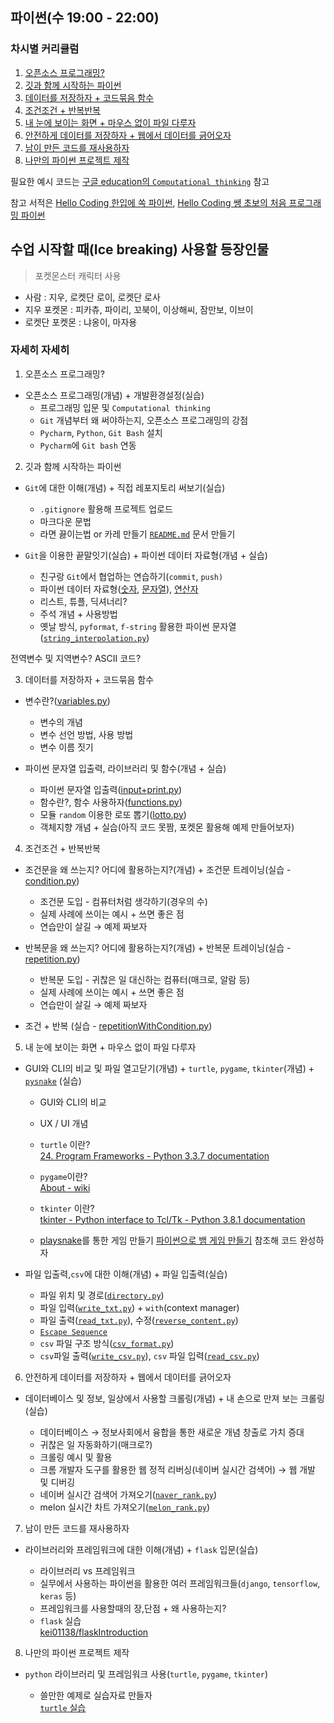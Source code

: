 ## 파이썬(수 19:00 - 22:00)

### 차시별 커리큘럼

1. [오픈소스 프로그래밍?](documents/1.opensource+setting.md)
2. [깃과 함께 시작하는 파이썬](documents/2.git+datatypes.md)
3. [데이터를 저장하자 + 코드묶음 함수](documents/3.string+function+library+crawling.md)
4. [조건조건 + 반복반복](documents/4.condition+repetition.md)
5. [내 눈에 보이는 화면 + 마우스 없이 파일 다루자](documents/5.gui,cli+fileinput)
6. [안전하게 데이터를 저장하자 + 웹에서 데이터를 긁어오자](documents/6.db+crawling.md)
7. [남이 만든 코드를 재사용하자](documents/7.library,framework+flask.md)
8. [나만의 파이썬 프로젝트 제작](documents/8.pythonProjects.md)

필요한 예시 코드는 [구글 education의 `Computational thinking`](https://learn.iste.org/d2l/lor/search/search_results.d2l?ou=6606&lrepos=1006&d2l_change=0) 참고

참고 서적은 [Hello Coding 한입에 쏙 파이썬](http://m.hanbit.co.kr/store/books/book_view.html?p_code=B5915471368), [Hello Coding 쌩 초보의 처음 프로그래밍 파이썬](http://m.hanbit.co.kr/store/books/book_view.html?p_code=B8489740275)  


## 수업 시작할 때(Ice breaking) 사용할 등장인물
> 포켓몬스터 캐릭터 사용
* 사람 : 지우, 로켓단 로이, 로켓단 로사
* 지우 포켓몬 : 피카츄, 파이리, 꼬북이, 이상해씨, 잠만보, 이브이
* 로켓단 포켓몬 : 냐옹이, 마자용


### 자세히 자세히

1. 오픈소스 프로그래밍?
+ 오픈소스 프로그래밍(개념) + 개발환경설정(실습)
  - 프로그래밍 입문 및 `Computational thinking`
  - `Git` 개념부터 왜 써야하는지, 오픈소스 프로그래밍의 강점
  - `Pycharm`, `Python`, `Git Bash` 설치
  - `Pycharm`에 `Git bash` 연동

2. 깃과 함께 시작하는 파이썬
+ `Git`에 대한 이해(개념) + 직접 레포지토리 써보기(실습)
  - `.gitignore` 활용해 프로젝트 업로드
  - 마크다운 문법
  - 라면 끓이는법 or 카레 만들기 [`README.md`](http://readme.md) 문서 만들기

+ `Git`을 이용한 끝말잇기(실습) + 파이썬 데이터 자료형(개념 + 실습)
  - 친구랑 `Git`에서 협업하는 연습하기(`commit`, `push)`
  - 파이썬 데이터 자료형([숫자](2.git+datatypes/numbers.py), [문자열](2.git+datatypes/string.py)), [연산자](2.git+datatypes/operators.py)
  - 리스트, 튜플, 딕셔너리?
  - 주석 개념 + 사용방법
  - 옛날 방식, `pyformat`, `f-string` 활용한 파이썬 문자열 ([`string_interpolation.py`](2.git+datatypes/string_interpolation.py))

전역변수 및 지역변수? ASCII 코드?

3. 데이터를 저장하자 + 코드묶음 함수
+ 변수란?([variables.py](3.string+function+library+crawling/variables.py))
  - 변수의 개념
  - 변수 선언 방법, 사용 방법
  - 변수 이름 짓기
  
+ 파이썬 문자열 입출력, 라이브러리 및 함수(개념 + 실습)
  - 파이썬 문자열 입출력([input+print.py](3.string+function+library+crawling/input+print.py))
  - 함수란?, 함수 사용하자([functions.py](3.string+function+library+crawling/functions.py))
  - 모듈 `random` 이용한 로또 뽑기([lotto.py](3.string+function+library+crawling/lotto.py))
  - 객체지향 개념 + 실습(아직 코드 못짬, 포켓몬 활용해 예제 만들어보자)
  


4. 조건조건 + 반복반복 
+ 조건문을 왜 쓰는지? 어디에 활용하는지?(개념) + 조건문 트레이닝(실습 - [condition.py](4.condition+repetition/condition.py))

  - 조건문 도입 - 컴퓨터처럼 생각하기(경우의 수)
  - 실제 사례에 쓰이는 예시 + 쓰면 좋은 점
  - 연습만이 살길 → 예제 짜보자

+ 반복문을 왜 쓰는지? 어디에 활용하는지?(개념) + 반복문 트레이닝(실습 - [repetition.py](4.condition+repetition/repetition.py))

  - 반복문 도입 - 귀찮은 일 대신하는 컴퓨터(매크로, 알람 등)
  - 실제 사례에 쓰이는 예시 + 쓰면 좋은 점
  - 연습만이 살길 → 예제 짜보자
+ 조건 + 반복 (실습 - [repetitionWithCondition.py](4.condition+repetition/repetitionWithCondition.py))
 
5. 내 눈에 보이는 화면 + 마우스 없이 파일 다루자 
+ GUI와 CLI의 비교 및 파일 열고닫기(개념) + `turtle`, `pygame`, `tkinter`(개념) + [`pysnake`](5.gui,cli+fileinput/pysnake.py) (실습)

  - GUI와 CLI의 비교
  - UX / UI 개념
  - `turtle` 이란?  
  [24. Program Frameworks - Python 3.3.7 documentation](https://docs.python.org/3.3/library/frameworks.html)

  - `pygame`이란?  
  [About - wiki](https://www.pygame.org/wiki/about)

  - `tkinter` 이란?  
  [tkinter - Python interface to Tcl/Tk - Python 3.8.1 documentation](https://docs.python.org/ko/3/library/tkinter.html)
  - [playsnake](https://python.bakyeono.net/chapter-12-1.html)를 통한 게임 만들기
    [파이썬으로 뱀 게임 만들기](https://python.bakyeono.net/chapter-12-1.html) 참조해 코드 완성하자

+ 파일 입출력,`csv`에 대한 이해(개념) + 파일 입출력(실습)

  - 파일 위치 및 경로([`directory.py`](5.gui,cli+fileinput/directory.py))
  - 파일 입력([`write_txt.py`](5.gui,cli+fileinput/write_txt.py)) + `with`(context manager)
  - 파일 출력([`read_txt.py`](5.gui,cli+fileinput/read_txt.py)), 수정([`reverse_content.py`](5.gui,cli+fileinput/reverse_content.py))
  - [`Escape Sequence`](5.gui,cli+fileinput/escape_sequence.py)
  - `csv` 파일 구조 방식([`csv_format.py`](5.gui,cli+fileinput/csv_format.py))
  - `csv`파일 출력([`write_csv.py`](5.gui,cli+fileinput/write_csv.py)), `csv` 파일 입력([`read_csv.py`](5.gui,cli+fileinput/read_csv.py))

6. 안전하게 데이터를 저장하자 + 웹에서 데이터를 긁어오자 
+ 데이터베이스 및 정보, 일상에서 사용할 크롤링(개념) + 내 손으로 만져 보는 크롤링(실습)
  
  - 데이터베이스 → 정보사회에서 융합을 통한 새로운 개념 창출로 가치 증대
  - 귀찮은 일 자동화하기(매크로?)
  - 크롤링 예시 및 활용
  - 크롬 개발자 도구를 활용한 웹 정적 리버싱(네이버 실시간 검색어) → 웹 개발 및 디버깅
  - 네이버 실시간 검색어 가져오기([`naver_rank.py`](6.db+crawling/naver_rank.py)) 
  - melon 실시간 차트 가져오기([`melon_rank.py`](6.db+crawling/melon_rank.py))

  

7. 남이 만든 코드를 재사용하자 
+ 라이브러리와 프레임워크에 대한 이해(개념) + `flask` 입문(실습)

  - 라이브러리 vs 프레임워크
  - 실무에서 사용하는 파이썬을 활용한 여러 프레임워크들(`django`, `tensorflow`, `keras` 등)
  - 프레임워크를 사용할때의 장,단점 + 왜 사용하는지?
  - `flask` 실습  
    [kei01138/flaskIntroduction](https://github.com/kei01138/flaskIntroduction)


  
8. 나만의 파이썬 프로젝트 제작 
+ `python` 라이브러리 및 프레임워크 사용(`turtle`, `pygame`, `tkinter`)

  - 쓸만한 예제로 실습자료 만들자  
  [`turtle` 실습](https://www.notion.so/turtle-dca52e8aea724b1189763c7ababf4c17)
